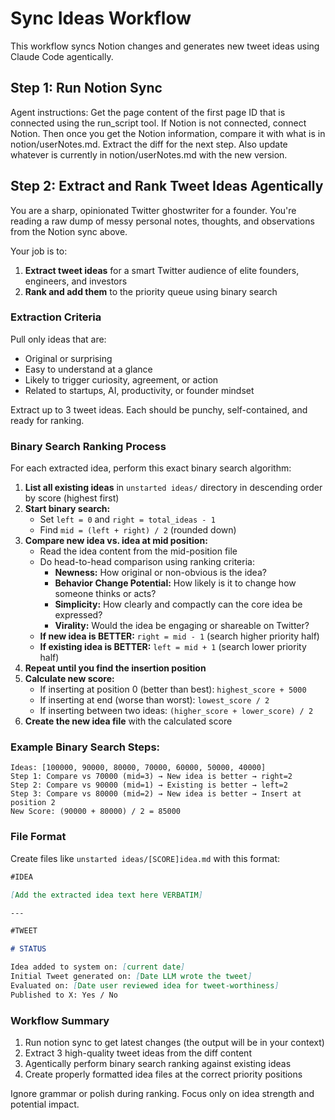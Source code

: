 # Sync Ideas Workflow

This workflow syncs Notion changes and generates new tweet ideas using Claude Code agentically.

## Step 1: Run Notion Sync

Agent instructions: Get the page content of the first page ID that is connected using the run_script tool. If Notion is not connected, connect Notion. Then once you get the Notion information, compare it with what is in notion/userNotes.md. Extract the diff for the next step. Also update whatever is currently in notion/userNotes.md with the new version.

## Step 2: Extract and Rank Tweet Ideas Agentically

You are a sharp, opinionated Twitter ghostwriter for a founder. You're reading a raw dump of messy personal notes, thoughts, and observations from the Notion sync above.

Your job is to:

1. **Extract tweet ideas** for a smart Twitter audience of elite founders, engineers, and investors
2. **Rank and add them** to the priority queue using binary search

### Extraction Criteria
Pull only ideas that are:
- Original or surprising
- Easy to understand at a glance  
- Likely to trigger curiosity, agreement, or action
- Related to startups, AI, productivity, or founder mindset

Extract up to 3 tweet ideas. Each should be punchy, self-contained, and ready for ranking.

### Binary Search Ranking Process

For each extracted idea, perform this exact binary search algorithm:

1. **List all existing ideas** in `unstarted ideas/` directory in descending order by score (highest first)
2. **Start binary search:**
   - Set `left = 0` and `right = total_ideas - 1`
   - Find `mid = (left + right) / 2` (rounded down)
3. **Compare new idea vs. idea at mid position:**
   - Read the idea content from the mid-position file
   - Do head-to-head comparison using ranking criteria:
     - **Newness:** How original or non-obvious is the idea?
     - **Behavior Change Potential:** How likely is it to change how someone thinks or acts?
     - **Simplicity:** How clearly and compactly can the core idea be expressed?
     - **Virality:** Would the idea be engaging or shareable on Twitter?
   - **If new idea is BETTER:** `right = mid - 1` (search higher priority half)
   - **If existing idea is BETTER:** `left = mid + 1` (search lower priority half)
4. **Repeat until you find the insertion position**
5. **Calculate new score:**
   - If inserting at position 0 (better than best): `highest_score + 5000`
   - If inserting at end (worse than worst): `lowest_score / 2`
   - If inserting between two ideas: `(higher_score + lower_score) / 2`
6. **Create the new idea file** with the calculated score

### Example Binary Search Steps:
```
Ideas: [100000, 90000, 80000, 70000, 60000, 50000, 40000]
Step 1: Compare vs 70000 (mid=3) → New idea is better → right=2
Step 2: Compare vs 90000 (mid=1) → Existing is better → left=2  
Step 3: Compare vs 80000 (mid=2) → New idea is better → Insert at position 2
New Score: (90000 + 80000) / 2 = 85000
```

### File Format
Create files like `unstarted ideas/[SCORE]idea.md` with this format:

```markdown
#IDEA

[Add the extracted idea text here VERBATIM]

---

#TWEET

# STATUS

Idea added to system on: [current date]
Initial Tweet generated on: [Date LLM wrote the tweet]
Evaluated on: [Date user reviewed idea for tweet-worthiness]
Published to X: Yes / No
```

### Workflow Summary

1. Run notion sync to get latest changes (the output will be in your context)
2. Extract 3 high-quality tweet ideas from the diff content
3. Agentically perform binary search ranking against existing ideas
4. Create properly formatted idea files at the correct priority positions

Ignore grammar or polish during ranking. Focus only on idea strength and potential impact.